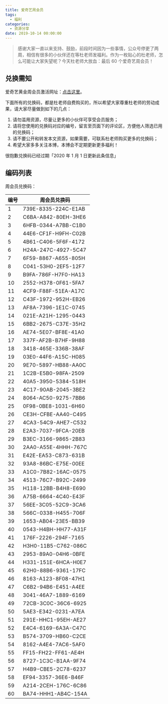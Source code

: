```yaml
---
title: 爱奇艺周会员
tags:
  - 福利
categories:
  - 资源分享
date: 2019-10-14 00:00:00
---
```


> 感谢大家一直以来支持、鼓励，前段时间因为一些事情，公众号停更了两周，相信有很多的小伙伴还在等杜老师发福利。作为一枚贴心的杜老师，怎么可能让大家失望呢？今天杜老师大放血：最后 60 个爱奇艺周会员！

<!-- more -->

## 兑换需知

爱奇艺黄金周会员激活网址：[点击这里](https://vip.iqiyi.com/jihuoma.html)。

下面所有的兑换码，都是杜老师自费购买的，所以希望大家尊重杜老师的劳动成果，请大家尽量做到如下的几点：

1. 请勿滥用资源，尽量让更多的小伙伴可享受会员服务；
2. 请将您使用的兑换码对应的编号，留言至页面下的评论区，方便他人筛选已用的兑换码；
3. 请不要公开和转发本文资源，如果需要，可联系杜老师购买更多的兑换码；
4. 希望大家多多关注本博，本博会不定期更新更多福利！

很抱歉兑换码已经过期「2020 年 1 月 1 日更新此条信息」

## 编码列表

周会员兑换码：

| 编号 | 周会员兑换码 |
| - | - |
| 1 | 739E-8335-224C-E1AB |
| 2 | C6BA-A842-80EH-3HE6 |
| 3 | 6HFB-0344-A7BB-C1B0 |
| 4 | 44E6-CF1F-H9FH-C02B |
| 5 | 4B61-C406-5F6F-4172 |
| 6 | H24A-247C-4927-5C47 |
| 7 | 6F59-8867-A655-805H |
| 8 | C041-53H0-2EF5-12F7 |
| 9 | B9FA-786F-H7F0-HA13 |
| 10 | 2552-H378-0F61-5FA7 |
| 11 | 4CF9-F88F-51EA-A17C |
| 12 | C43F-1972-952H-EB26 |
| 13 | AF8A-7396-1E1C-0745 |
| 14 | 021E-A21H-1295-0443 |
| 15 | 6BB2-2675-C37E-35H2 |
| 16 | AE74-5E07-BF8E-41A0 |
| 17 | 337F-AF2B-B7HF-9H88 |
| 18 | 3418-465E-336B-38AF |
| 19 | 03E0-44F6-A15C-H085 |
| 20 | 9E70-5897-HB88-AA0C |
| 21 | 1C2B-E5B0-98FA-2509 |
| 22 | 40A5-3950-5384-518H |
| 23 | 4C17-90AB-2045-3BE2 |
| 24 | 8064-AC50-9275-7BB6 |
| 25 | 0F98-0BE8-1031-6H60 |
| 26 | CE3H-CFBE-AA40-C495 |
| 27 | 4CA3-54C9-AHE7-C532 |
| 28 | E2A3-7037-9FCA-20EB |
| 29 | B3EC-3166-9865-2B83 |
| 30 | 2AA0-A55E-4HHH-767C |
| 31 | E42E-EA53-C873-631B |
| 32 | 93A8-86BC-E75E-00EE |
| 33 | A1C0-7B82-16AC-0575 |
| 34 | 4513-76C7-B92C-2499 |
| 35 | H118-12BB-B4H8-E690 |
| 36 | A75B-6664-4C40-E43F |
| 37 | 56EE-3C05-52C9-3CA6 |
| 38 | 566C-0338-H455-706F |
| 39 | 1653-AB04-23E5-BB39 |
| 40 | 0543-H4BH-HH77-A31F |
| 41 | 176F-2226-294F-7165 |
| 42 | H3H0-11B5-C762-086C |
| 43 | 2953-89A0-04H6-0BFE |
| 44 | H331-151E-6HCA-H0E7 |
| 45 | 62H0-88B6-9361-17FC |
| 46 | 8163-A123-8F08-47H1 |
| 47 | C6B2-94B6-E451-A4EE |
| 48 | 3041-46A7-1889-6169 |
| 49 | 72CB-3C0C-36C6-6925 |
| 50 | 5AE3-E342-0231-A7EA |
| 51 | 291E-HHC1-95EH-AE27 |
| 52 | E4C4-6169-6A3A-C47C |
| 53 | B574-3709-HB60-C2CE |
| 54 | 8162-A4E4-7AC6-5AF0 |
| 55 | FF15-FH22-FF61-AE4H |
| 56 | 8727-1C3C-B1AA-9F74 |
| 57 | H4B9-CBE5-2C78-6237 |
| 58 | EF94-3357-36E6-B46F |
| 59 | A214-2CEH-176C-6C86 |
| 60 | BA74-HHH1-AB4C-154A |